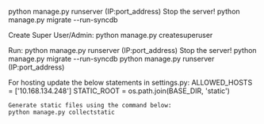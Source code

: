 python manage.py runserver (IP:port_address)
    Stop the server!
python manage.py migrate --run-syncdb

Create Super User/Admin: python manage.py createsuperuser

Run: python manage.py runserver (IP:port_address)
Stop the server!
python manage.py migrate --run-syncdb
python manage.py runserver (IP:port_address)

For hosting update the below statements in settings.py:
    ALLOWED_HOSTS = ['10.168.134.248']
    STATIC_ROOT = os.path.join(BASE_DIR, 'static')

    Generate static files using the command below:
    python manage.py collectstatic
